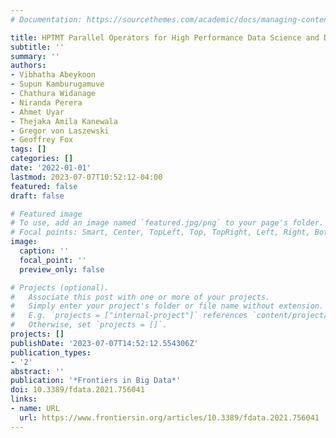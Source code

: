```yaml
---
# Documentation: https://sourcethemes.com/academic/docs/managing-content/

title: HPTMT Parallel Operators for High Performance Data Science and Data Engineering
subtitle: ''
summary: ''
authors:
- Vibhatha Abeykoon
- Supun Kamburugamuve
- Chathura Widanage
- Niranda Perera
- Ahmet Uyar
- Thejaka Amila Kanewala
- Gregor von Laszewski
- Geoffrey Fox
tags: []
categories: []
date: '2022-01-01'
lastmod: 2023-07-07T10:52:12-04:00
featured: false
draft: false

# Featured image
# To use, add an image named `featured.jpg/png` to your page's folder.
# Focal points: Smart, Center, TopLeft, Top, TopRight, Left, Right, BottomLeft, Bottom, BottomRight.
image:
  caption: ''
  focal_point: ''
  preview_only: false

# Projects (optional).
#   Associate this post with one or more of your projects.
#   Simply enter your project's folder or file name without extension.
#   E.g. `projects = ["internal-project"]` references `content/project/deep-learning/index.md`.
#   Otherwise, set `projects = []`.
projects: []
publishDate: '2023-07-07T14:52:12.554306Z'
publication_types:
- '2'
abstract: ''
publication: '*Frontiers in Big Data*'
doi: 10.3389/fdata.2021.756041
links:
- name: URL
  url: https://www.frontiersin.org/articles/10.3389/fdata.2021.756041
---
```

